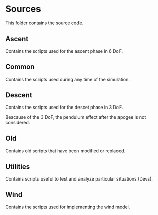 # Sources
This folder contains the source code.

## Ascent
Contains the scripts used for the ascent phase in 6 DoF.

## Common
Contains the scripts used during any time of the simulation.

## Descent
Contains the scripts used for the descet phase in 3 DoF.

Beacause of the 3 DoF, the pendulum effect after the apogee is not considered.

## Old
Contains old scripts that have been modified or replaced.

## Utilities
Contains scripts useful to test and analyze particular situations (Devs).

## Wind
Contains the scripts used for implementing the wind model.
